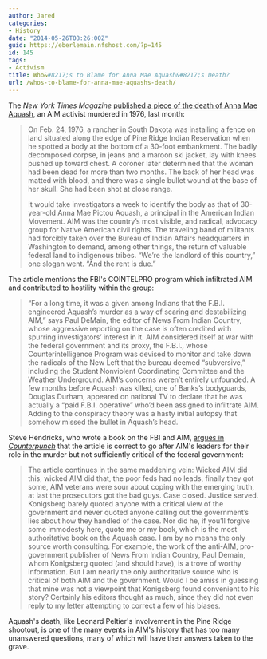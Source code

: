 ```yaml
---
author: Jared
categories:
- History
date: "2014-05-26T08:26:00Z"
guid: https://eberlemain.nfshost.com/?p=145
id: 145
tags:
- Activism
title: Who&#8217;s to Blame for Anna Mae Aquash&#8217;s Death?
url: /whos-to-blame-for-anna-mae-aquashs-death/
---
```

<!-- wp:paragraph -->
<p>The <em>New York Times Magazine</em> <a href="http://www.nytimes.com/2014/04/27/magazine/who-killed-anna-mae.html?_r=0&amp;pagewanted=all">published a piece of the death of Anna Mae Aquash</a>, an AIM activist murdered in 1976, last month:</p>
<!-- /wp:paragraph -->

<!-- wp:quote -->
<blockquote class="wp-block-quote"><p>On Feb. 24, 1976, a rancher in South Dakota was installing a fence on land situated along the edge of Pine Ridge Indian Reservation when he spotted a body at the bottom of a 30-foot embankment. The badly decomposed corpse, in jeans and a maroon ski jacket, lay with knees pushed up toward chest. A coroner later determined that the woman had been dead for more than two months. The back of her head was matted with blood, and there was a single bullet wound at the base of her skull. She had been shot at close range.</p><p>It would take investigators a week to identify the body as that of 30-year-old Anna Mae Pictou Aquash, a principal in the American Indian Movement. AIM was the country’s most visible, and radical, advocacy group for Native American civil rights. The traveling band of militants had forcibly taken over the Bureau of Indian Affairs headquarters in Washington to demand, among other things, the return of valuable federal land to indigenous tribes. “We’re the landlord of this country,” one slogan went. “And the rent is due.”</p></blockquote>
<!-- /wp:quote -->

<!-- wp:paragraph -->
<p>The article mentions the FBI's COINTELPRO program which infiltrated AIM and contributed to hostility within the group:</p>
<!-- /wp:paragraph -->

<!-- wp:quote -->
<blockquote class="wp-block-quote"><p>“For a long time, it was a given among Indians that the F.B.I. engineered Aquash’s murder as a way of scaring and destabilizing AIM,” says Paul DeMain, the editor of News From Indian Country, whose aggressive reporting on the case is often credited with spurring investigators’ interest in it. AIM considered itself at war with the federal government and its proxy, the F.B.I., whose Counterintelligence Program was devised to monitor and take down the radicals of the New Left that the bureau deemed “subversive,” including the Student Nonviolent Coordinating Committee and the Weather Underground. AIM’s concerns weren’t entirely unfounded. A few months before Aquash was killed, one of Banks’s bodyguards, Douglas Durham, appeared on national TV to declare that he was actually a “paid F.B.I. operative” who’d been assigned to infiltrate AIM. Adding to the conspiracy theory was a hasty initial autopsy that somehow missed the bullet in Aquash’s head.</p></blockquote>
<!-- /wp:quote -->

<!-- wp:paragraph -->
<p>Steve Hendricks, who wrote a book on the FBI and AIM, <a href="http://www.counterpunch.org/2014/05/09/the-ghost-of-anna-mae/">argues in <em>Counterpunch</em></a> that the article is correct to go after AIM's leaders for their role in the murder but not sufficiently critical of the federal government:</p>
<!-- /wp:paragraph -->

<!-- wp:quote -->
<blockquote class="wp-block-quote"><p>The article continues in the same maddening vein: Wicked AIM did this, wicked AIM did that, the poor feds had no leads, finally they got some, AIM veterans were sour about coping with the emerging truth, at last the prosecutors got the bad guys. Case closed. Justice served. Konigsberg barely quoted anyone with a critical view of the government and never quoted anyone calling out the government’s lies about how they handled of the case. Nor did he, if you’ll forgive some immodesty here, quote me or my book, which is the most authoritative book on the Aquash case. I am by no means the only source worth consulting. For example, the work of the anti-AIM, pro-government publisher of News From Indian Country, Paul Demain, whom Konigsberg quoted (and should have), is a trove of worthy information. But I am nearly the only authoritative source who is critical of both AIM and the government. Would I be amiss in guessing that mine was not a viewpoint that Konigsberg found convenient to his story? Certainly his editors thought as much, since they did not even reply to my letter attempting to correct a few of his biases.</p></blockquote>
<!-- /wp:quote -->

<!-- wp:paragraph -->
<p>Aquash's death, like Leonard Peltier's involvement in the Pine Ridge shootout, is one of the many events in AIM's history that has too many unanswered questions, many of which will have their answers taken to the grave.</p>
<!-- /wp:paragraph -->